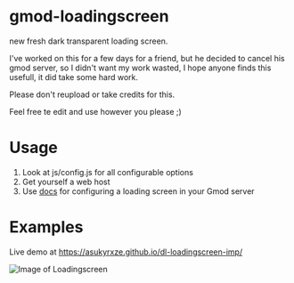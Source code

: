 # gmod-loadingscreen
new fresh dark transparent loading screen.

I've worked on this for a few days for a friend, but he decided to cancel his gmod server, so I didn't want my work wasted, I hope anyone finds this usefull, it did take some hard work.

Please don't reupload or take credits for this.

Feel free te edit and use however you please ;)


# Usage
1) Look at js/config.js for all configurable options
2) Get yourself a web host
3) Use [docs](https://wiki.garrysmod.com/page/Loading_URL) for configuring a loading screen in your Gmod server

# Examples
Live demo at https://asukyrxze.github.io/dl-loadingscreen-imp/

![Image of Loadingscreen](https://media.discordapp.net/attachments/975377066591662120/989163350472663050/default.jpg?width=1618&height=910)
